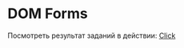 # DOM Forms

Посмотреть результат заданий в действии: [Click](https://nikitabelevich.github.io/DOM-Forms/)
